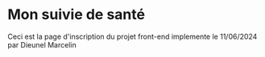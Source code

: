 # Mon suivie de santé
Ceci est la page d'inscription du projet
front-end implemente le 11/06/2024 par Dieunel Marcelin